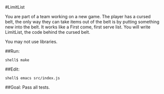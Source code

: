 
#LimitList

You are part of a team working on a new game. The player has a cursed belt, the only way they can take items out of the belt is by putting something new into the belt. It works like a First come, first serve list. You will write LimitList, the code behind the cursed belt.

You may not use libraries.


##Run:

    shell$ make
    
##Edit:

    shell$ emacs src/index.js
    
##Goal:
  Pass all tests.
  